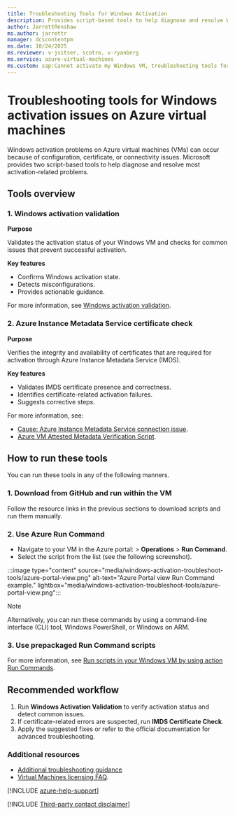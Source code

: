 ```yaml
---
title: Troubleshooting Tools for Windows Activation 
description: Provides script-based tools to help diagnose and resolve Windows activation problems on Azure virtual machines.
author: JarrettRenshaw
ms.author: jarrettr
manager: dcscontentpm
ms.date: 10/24/2025
ms.reviewer: v-jsitser, scotro, v-ryanberg
ms.service: azure-virtual-machines
ms.custom: sap:Cannot activate my Windows VM, troubleshooting tools for Windows VM activation
---
```

#  Troubleshooting tools for Windows activation issues on Azure virtual machines

Windows activation problems on Azure virtual machines (VMs) can occur because of configuration, certificate, or connectivity issues. Microsoft provides two script-based tools to help diagnose and resolve most activation-related problems.

## Tools overview

### 1. Windows activation validation

**Purpose**  
  
Validates the activation status of your Windows VM and checks for common issues that prevent successful activation.

**Key features**  
  
  - Confirms Windows activation state.
  - Detects misconfigurations.
  - Provides actionable guidance.

For more information, see [Windows activation validation](https://github.com/Azure/azure-support-scripts/blob/master/RunCommand/Windows/WindowsActivationValidation/README.md).

### 2. Azure Instance Metadata Service certificate check

**Purpose**  

Verifies the integrity and availability of certificates that are required for activation through Azure Instance Metadata Service (IMDS).

**Key features**  

  - Validates IMDS certificate presence and correctness.
  - Identifies certificate-related activation failures.
  - Suggests corrective steps.

For more information, see: 

- [Cause: Azure Instance Metadata Service connection issue](activation-watermark-appears.md#cause-1-azure-instance-metadata-service-connection-issue).
- [Azure VM Attested Metadata Verification Script](https://github.com/Azure/azure-support-scripts/blob/master/RunCommand/Windows/IMDSCertCheck/README.md).

## How to run these tools

You can run these tools in any of the following manners.

### 1. Download from GitHub and run within the VM 

Follow the resource links in the previous sections to download scripts and run them manually.

### 2. Use Azure Run Command
   
- Navigate to your VM in the Azure portal: > **Operations** > **Run Command**.
- Select the script from the list (see the following screenshot).

:::image type="content" source="media/windows-activation-troubleshoot-tools/azure-portal-view.png" alt-text="Azure Portal view Run Command example." lightbox="media/windows-activation-troubleshoot-tools/azure-portal-view.png":::   
  
> [!NOTE]
> Alternatively, you can run these commands by using a command-line interface (CLI) tool, Windows PowerShell, or Windows on ARM.

### 3. Use prepackaged Run Command scripts

For more information, see [Run scripts in your Windows VM by using action Run Commands](/azure/virtual-machines/windows/run-command).

## Recommended workflow

1. Run **Windows Activation Validation** to verify activation status and detect common issues.
2. If certificate-related errors are suspected, run **IMDS Certificate Check**.
3. Apply the suggested fixes or refer to the official documentation for advanced troubleshooting.

### **Additional resources**

- [Additional troubleshooting guidance](/azure/virtual-machines/windows/troubleshoot-activation-problems)
- [Virtual Machines licensing FAQ](https://azure.microsoft.com/pricing/licensing-faq/?msockid=16f3be2d0f1066e62759a8150e8867c4).

[!INCLUDE [azure-help-support](~/includes/azure-help-support.md)]

[!INCLUDE [Third-party contact disclaimer](~/includes/third-party-contact-disclaimer.md)]
